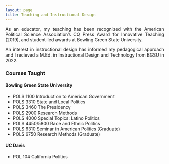 ```yaml
---
layout: page
title: Teaching and Instructional Design
---
```


<p align="justify"> As an educator, my teaching has been recognized with the American Political Science Association’s CQ Press Award for Innovative Teaching (2019), and student-led awards at Bowling Green State University. </p>

<p align="justify"> An interest in instructional design has informed my pedagogical approach and I recieved a M.Ed. in Instructional Design and Technology from BGSU in 2022. </p>


### Courses Taught
#### Bowling Green State University
  * POLS 1100 Introduction to American Government
  * POLS 3310 State and Local Politics
  * POLS 3460 The Presidency
  * POLS 2900 Research Methods
  * POLS 4000 Special Topics: Latino Politics
  * POLS 4450/5800 Race and Ethnic Politics
  * POLS 6310 Seminar in American Politics (Graduate)
  * POLS 6750 Research Methods (Graduate)

#### UC Davis
  * POL 104 California Politics 



  
<!--- ### Professional Development -- >
<!--- <p><img align="left" style="padding: 0 15px; width: 20%; height: 20%" src="https://www.joshuaboston.com/img/TandLcertificatebadge20192.jpg"></p> -->
<!--- <p style="margin-top: 10px;"> </p> -- >

<!--- During the 2019-2020 and 2020-2021 academic years, I completed the BGSU Teaching and Learning Certificate Program as part of the Center for Faculty Excellence. Across a series of professional development workshops, ranging in topic from inclusive pedagogy to active learning strategies, the program provided me and other faculty member with many <a href="https://www.bgsu.edu/center-for-faculty-excellence/get-certified/bgsu-teaching-and-learning-certificate-program.html" target="_blank">"opportunities [...] to explore current, innovative, and effective teaching strategies that support student success.''</a> -->




